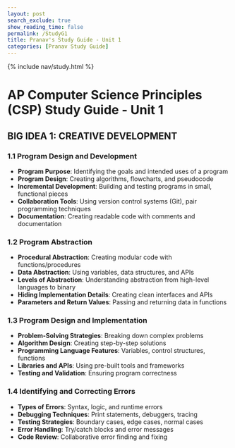 ```yaml
---
layout: post 
search_exclude: true
show_reading_time: false
permalink: /StudyG1
title: Pranav's Study Guide - Unit 1
categories: [Pranav Study Guide]
---
```

{% include nav/study.html %}
# AP Computer Science Principles (CSP) Study Guide - Unit 1

## BIG IDEA 1: CREATIVE DEVELOPMENT

### 1.1 Program Design and Development
- **Program Purpose**: Identifying the goals and intended uses of a program
- **Program Design**: Creating algorithms, flowcharts, and pseudocode
- **Incremental Development**: Building and testing programs in small, functional pieces
- **Collaboration Tools**: Using version control systems (Git), pair programming techniques
- **Documentation**: Creating readable code with comments and documentation

### 1.2 Program Abstraction
- **Procedural Abstraction**: Creating modular code with functions/procedures
- **Data Abstraction**: Using variables, data structures, and APIs
- **Levels of Abstraction**: Understanding abstraction from high-level languages to binary
- **Hiding Implementation Details**: Creating clean interfaces and APIs
- **Parameters and Return Values**: Passing and returning data in functions

### 1.3 Program Design and Implementation
- **Problem-Solving Strategies**: Breaking down complex problems
- **Algorithm Design**: Creating step-by-step solutions
- **Programming Language Features**: Variables, control structures, functions
- **Libraries and APIs**: Using pre-built tools and frameworks
- **Testing and Validation**: Ensuring program correctness

### 1.4 Identifying and Correcting Errors
- **Types of Errors**: Syntax, logic, and runtime errors
- **Debugging Techniques**: Print statements, debuggers, tracing
- **Testing Strategies**: Boundary cases, edge cases, normal cases
- **Error Handling**: Try/catch blocks and error messages
- **Code Review**: Collaborative error finding and fixing
